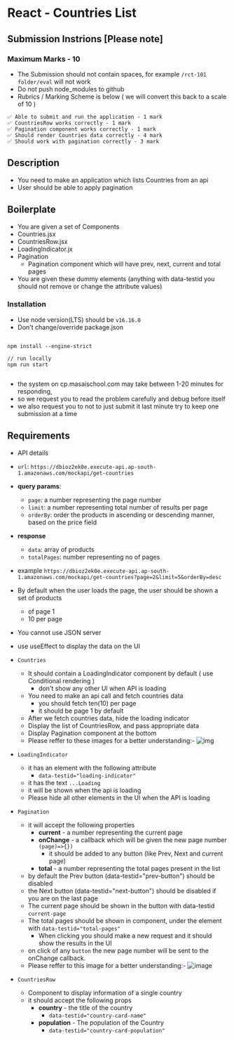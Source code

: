 # React - Countries List

## Submission Instrions [Please note]

### Maximum Marks - 10

- The Submission should not contain spaces, for example `/rct-101 folder/eval` will not work
- Do not push node_modules to github
- Rubrics / Marking Scheme is below ( we will convert this back to a scale of 10 )

```
✅ Able to submit and run the application - 1 mark
✅ CountriesRow works correctly - 1 mark
✅ Pagination component works correctly - 1 mark
✅ Should render Countries data correctly - 4 mark
✅ Should work with pagination correctly - 3 mark
```

## Description

- You need to make an application which lists Countries from an api
- User should be able to apply pagination

## Boilerplate

- You are given a set of Components
- Countries.jsx
- CountriesRow.jsx
- LoadingIndicator.jx
- Pagination
  - Pagination component which will have prev, next, current and total pages
- You are given these dummy elements (anything with data-testid you should not remove or change the attribute values)

### Installation

- Use node version(LTS) should be `v16.16.0`
- Don't change/override package.json

```

npm install --engine-strict

// run locally
npm run start


```

- the system on cp.masaischool.com may take between 1-20 minutes for responding,
- so we request you to read the problem carefully and debug before itself
- we also request you to not to just submit it last minute
  try to keep one submission at a time

## Requirements

- API details
- `url`: `https://dbioz2ek0e.execute-api.ap-south-1.amazonaws.com/mockapi/get-countries`
- **query params**:
  - `page`: a number representing the page number
  - `limit`: a number representing total number of results per page
  - `orderBy`: order the products in ascending or descending manner, based on the price field
- **response**
  - `data`: array of products
  - `totalPages`: number representing no of pages
- example `https://dbioz2ek0e.execute-api.ap-south-1.amazonaws.com/mockapi/get-countries?page=2&limit=5&orderBy=desc`
- By default when the user loads the page, the user should be shown a set of products
  - of page 1
  - 10 per page
- You cannot use JSON server
- use useEffect to display the data on the UI

- `Countries`

  - It should contain a LoadingIndicator component by default ( use Conditional rendering )
    - don't show any other UI when API is loading
  - You need to make an api call and fetch countries data
    - you should fetch ten(10) per page
    - it should be page 1 by default
  - After we fetch countries data, hide the loading indicator
  - Display the list of CountriesRow, and pass appropriate data
  - Display Pagination component at the bottom
  - Please reffer to these images for a better understanding:-
    ![img](https://masai-course.s3.ap-south-1.amazonaws.com/editor/uploads/2023-05-02/Screenshot%202023-05-02%20at%204.37.04%20PM_308063.png)

- `LoadingIndicator`

  - it has an element with the following attribute
    - `data-testid="loading-indicator"`
  - it has the text `...Loading`
  - it will be shown when the api is loading
  - Please hide all other elements in the UI when the API is loading

- `Pagination`

  - it will accept the following properties
    - **current** - a number representing the current page
    - **onChange** - a callback which will be given the new page number `(page)=>{})`
      - it should be added to any button (like Prev, Next and current page)
    - **total** - a number representing the total pages present in the list
  - by default the Prev button (data-testid="prev-button") should be disabled
  - the Next button (data-testid="next-button") should be disabled if you are on the last page
  - The current page should be shown in the button with data-testid `current-page`
  - The total pages should be shown in component, under the element with `data-testid="total-pages"`
    - When clicking you should make a new request and it should show the results in the UI
  - on click of any `button` the new page number will be sent to the onChange callback.
  - Please reffer to this image for a better understanding:-
    ![image](https://masai-course.s3.ap-south-1.amazonaws.com/editor/uploads/2023-05-02/Screenshot%202023-05-02%20at%204.37.27%20PM_376177.png)

- `CountriesRow`
  - Component to display information of a single country
  - it should accept the following props
    - **country** - the title of the country
      - `data-testid="country-card-name"`
    - **population** - The population of the Country
      - `data-testid="country-card-population"`
